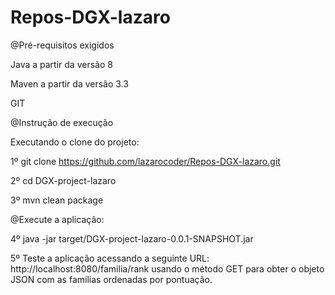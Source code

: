 # Repos-DGX-lazaro

@Pré-requisitos exigidos

Java a partir da versão 8 

Maven a partir da versão 3.3 

GIT

@Instrução de execução

Executando o clone do projeto: 


1º
git clone  https://github.com/lazarocoder/Repos-DGX-lazaro.git


2º
cd DGX-project-lazaro

3º
mvn clean package  


@Execute a aplicação: 

4º
java -jar target/DGX-project-lazaro-0.0.1-SNAPSHOT.jar  

5º
Teste a aplicação acessando a seguinte URL: http://localhost:8080/familia/rank usando o método GET para obter o objeto JSON com as famílias ordenadas por pontuação.










